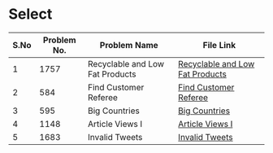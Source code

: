 
# Select

|S.No| Problem No. | Problem Name                  | File Link                       | 
|-----|-------------|--------------------------------|----------------------------------|
| 1 | 1757    | Recyclable and Low Fat Products | [Recyclable and Low Fat Products]( https://leetcode.com/problems/recyclable-and-low-fat-products?envType=study-plan-v2&envId=top-sql-50)|
| 2 | 584  | Find Customer Referee | [Find Customer Referee](https://leetcode.com/problems/find-customer-referee?envType=study-plan-v2&envId=top-sql-50)  | 
| 3 | 595   | Big Countries  | [Big Countries](https://leetcode.com/problems/big-countries?envType=study-plan-v2&envId=top-sql-50)
| 4 | 1148  | Article Views I  | [Article Views I]( https://leetcode.com/problems/article-views-i?envType=study-plan-v2&envId=top-sql-50)        | 
| 5 | 1683     |  Invalid Tweets | [Invalid Tweets](https://leetcode.com/problems/invalid-tweets?envType=study-plan-v2&envId=top-sql-50)    | 



